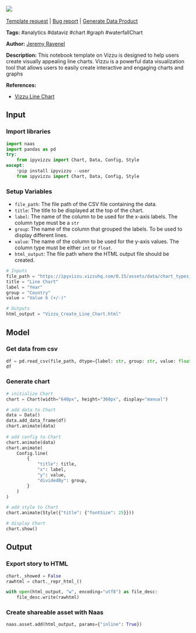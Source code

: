 <a href="https://app.naas.ai/user-redirect/naas/downloader?url=https://raw.githubusercontent.com/jupyter-naas/awesome-notebooks/master/Vizzu/Vizzu_Create_Line_Chart.ipynb" target="_parent"><img src="https://naasai-public.s3.eu-west-3.amazonaws.com/open_in_naas.svg"/></a><br><br><a href="https://github.com/jupyter-naas/awesome-notebooks/issues/new?assignees=&labels=&template=template-request.md&title=Tool+-+Action+of+the+notebook+">Template request</a> | <a href="https://github.com/jupyter-naas/awesome-notebooks/issues/new?assignees=&labels=bug&template=bug_report.md&title=Vizzu+-+Create+Line+Chart:+Error+short+description">Bug report</a> | <a href="https://app.naas.ai/user-redirect/naas/downloader?url=https://raw.githubusercontent.com/jupyter-naas/awesome-notebooks/master/Naas/Naas_Start_data_product.ipynb" target="_parent">Generate Data Product</a>

**Tags:** #analytics #dataviz #chart #graph #waterfallChart

**Author:** [Jeremy Ravenel](https://www.linkedin.com/in/jeremyravenel/)

**Description:** This notebook template on Vizzu is designed to help users create visually appealing line charts. Vizzu is a powerful data visualization tool that allows users to easily create interactive and engaging charts and graphs

**References:**
- [Vizzu Line Chart](https://ipyvizzu.vizzuhq.com/latest/examples/presets/38_C_L_line/)

## Input

### Import libraries


```python
import naas
import pandas as pd
try:
    from ipyvizzu import Chart, Data, Config, Style
except:
    !pip install ipyvizzu --user
    from ipyvizzu import Chart, Data, Config, Style
```

### Setup Variables
- `file_path`: The file path of the CSV file containing the data.
- `title`: The title to be displayed at the top of the chart.
- `label`: The name of the column to be used for the x-axis labels. The column type must be a `str`
- `group`: The name of the column that grouped the labels. To be used to display different lines.
- `value`: The name of the column to be used for the y-axis values. The column type must be either `int` or `float`.
- `html_output`: The file path where the HTML output file should be created.


```python
# Inputs
file_path = "https://ipyvizzu.vizzuhq.com/0.15/assets/data/chart_types_eu_data_6.csv"
title = "Line Chart"
label = "Year"
group = "Country"
value = "Value 6 (+/-)"

# Outputs
html_output = "Vizzu_Create_Line_Chart.html"
```

## Model

### Get data from csv


```python
df = pd.read_csv(file_path, dtype={label: str, group: str, value: float})
df
```

### Generate chart


```python
# initialize Chart
chart = Chart(width="640px", height="360px", display="manual")

# add data to Chart
data = Data()
data.add_data_frame(df)
chart.animate(data)
 
# add config to Chart
chart.animate(data)
chart.animate(
    Config.line(
        {
            "title": title,
            "x": label,
            "y": value,
            "dividedBy": group,
        }
    )
)

# add style to Chart
chart.animate(Style({"title": {"fontSize": 25}}))

# display Chart
chart.show()
```

## Output

### Export story to HTML


```python
chart._showed = False
rawhtml = chart._repr_html_()

with open(html_output, "w", encoding="utf8") as file_desc:
    file_desc.write(rawhtml)
```

### Create shareable asset with Naas


```python
naas.asset.add(html_output, params={"inline": True})
```
